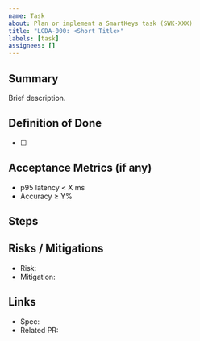 ```yaml
---
name: Task
about: Plan or implement a SmartKeys task (SWK-XXX)
title: "LGDA-000: <Short Title>"
labels: [task]
assignees: []
---
```

## Summary

Brief description.

## Definition of Done

- [ ]

## Acceptance Metrics (if any)

- p95 latency < X ms
- Accuracy ≥ Y%

## Steps

## Risks / Mitigations

- Risk:
- Mitigation:

## Links

- Spec:
- Related PR:
